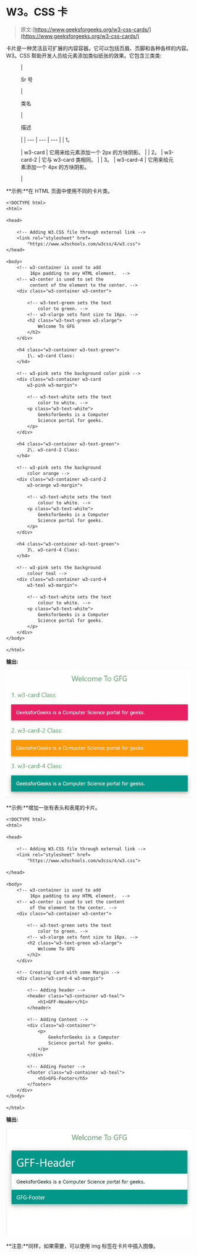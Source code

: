 # W3。CSS 卡

> 原文:[https://www.geeksforgeeks.org/w3-css-cards/](https://www.geeksforgeeks.org/w3-css-cards/)

卡片是一种灵活且可扩展的内容容器。它可以包括页眉、页脚和各种各样的内容。W3。CSS 帮助开发人员给元素添加类似纸张的效果。它包含三类类:

<figure class="table">

| 

Sr 号

 | 

类名

 | 

描述

 |
| --- | --- | --- |
| 1。

 | w3-card | 它用来给元素添加一个 2px 的方块阴影。 |
| 2。 | w3-card-2 | 它与 w3-card 类相同。 |
| 3。 | w3-card-4 | 它用来给元素添加一个 4px 的方块阴影。

 |

</figure>

**示例:**在 HTML 页面中使用不同的卡片类。

```
<!DOCTYPE html>
<html>

<head>

    <!-- Adding W3.CSS file through external link -->
    <link rel="stylesheet" href=
        "https://www.w3schools.com/w3css/4/w3.css">
</head>

<body>
    <!-- w3-container is used to add
         16px padding to any HTML element.  -->
    <!-- w3-center is used to set the
         content of the element to the center. -->
    <div class="w3-container w3-center">

        <!-- w3-text-green sets the text 
            color to green. -->
        <!-- w3-xlarge sets font size to 16px. -->
        <h2 class="w3-text-green w3-xlarge">
            Welcome To GFG
        </h2>
    </div>

    <h4 class="w3-container w3-text-green">
        1\. w3-card Class:
    </h4>

    <!-- w3-pink sets the background color pink -->
    <div class="w3-container w3-card 
        w3-pink w3-margin">

        <!-- w3-text-white sets the text 
            color to white. -->
        <p class="w3-text-white">
            GeeksforGeeks is a Computer 
            Science portal for geeks.
        </p>
    </div>

    <h4 class="w3-container w3-text-green">
        2\. w3-card-2 Class:
    </h4>

    <!-- w3-pink sets the background 
        color orange -->
    <div class="w3-container w3-card-2 
        w3-orange w3-margin">

        <!-- w3-text-white sets the text 
            colour to white. -->
        <p class="w3-text-white">
            GeeksforGeeks is a Computer 
            Science portal for geeks.
        </p>
    </div>

    <h4 class="w3-container w3-text-green">
        3\. w3-card-4 Class:
    </h4>

    <!-- w3-pink sets the background 
        colour teal -->
    <div class="w3-container w3-card-4 
        w3-teal w3-margin">

        <!-- w3-text-white sets the text 
            colour to white. -->
        <p class="w3-text-white">
            GeeksforGeeks is a Computer 
            Science portal for geeks.
        </p>
    </div>
</body>

</html>
```

**输出:**

![](img/28f789306564742a9ab2239876fd5ca4.png)

**示例:**增加一张有表头和表尾的卡片。

```
<!DOCTYPE html>
<html>

<head>

    <!-- Adding W3.CSS file through external link -->
    <link rel="stylesheet" href=
        "https://www.w3schools.com/w3css/4/w3.css">

</head>

<body>
    <!-- w3-container is used to add
         16px padding to any HTML element.  -->
    <!-- w3-center is used to set the content 
         of the element to the center. -->
    <div class="w3-container w3-center">

        <!-- w3-text-green sets the text 
            color to green. -->
        <!-- w3-xlarge sets font size to 16px. -->
        <h2 class="w3-text-green w3-xlarge">
            Welcome To GFG
        </h2>
    </div>

    <!-- Creating Card with some Margin -->
    <div class="w3-card-4 w3-margin">

        <!-- Adding header -->
        <header class="w3-container w3-teal">
            <h1>GFF-Header</h1>
        </header>

        <!-- Adding Content -->
        <div class="w3-container">
            <p>
                GeeksforGeeks is a Computer 
                Science portal for geeks.
            </p>
        </div>

        <!-- Adding Footer -->
        <footer class="w3-container w3-teal">
            <h5>GFG-Footer</h5>
        </footer>
    </div>
</body>

</html>
```

**输出:**

![](img/1d6f019c9fc85ef388edc2fe8e0e0d77.png)

**注意:**同样，如果需要，可以使用 img 标签在卡片中插入图像。